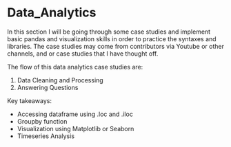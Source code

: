 # Data_Analytics

In this section I will be going through some case studies and implement basic pandas and visualization skills in order to practice the syntaxes and libraries.
The case studies may come from contributors via Youtube or other channels, and or case studies that I have thought off.

The flow of this data analytics case studies are:
1. Data Cleaning and Processing
2. Answering Questions

Key takeaways:
- Accessing dataframe using .loc and .iloc
- Groupby function
- Visualization using Matplotlib or Seaborn
- Timeseries Analysis
